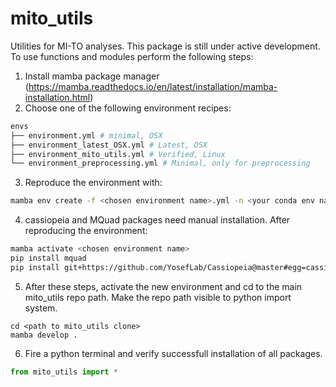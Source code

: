 # mito_utils

Utilities for MI-TO analyses.
This package is still under active development. To use functions and modules perform the following steps:

1. Install mamba package manager (https://mamba.readthedocs.io/en/latest/installation/mamba-installation.html)
2. Choose one of the following environment recipes:

```bash
envs
├── environment.yml # minimal, OSX
├── environment_latest_OSX.yml # Latest, OSX
├── environment_mito_utils.yml # Verified, Linux
└── environment_preprocessing.yml # Minimal, only for preprocessing
```

3. Reproduce the environment with:

```bash
mamba env create -f <chosen environment name>.yml -n <your conda env name>
```

4. cassiopeia and MQuad packages need manual installation. After reproducing the environment:

```bash
mamba activate <chosen environment name>
pip install mquad
pip install git+https://github.com/YosefLab/Cassiopeia@master#egg=cassiopeia-lineage
```

5. After these steps, activate the new environment and cd to the main mito_utils repo path.
Make the repo path visible to python import system.

```path
cd <path to mito_utils clone>
mamba develop .
```

6. Fire a python terminal and verify successfull installation of all packages.

```python
from mito_utils import *
```
